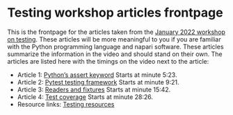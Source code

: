 # Testing workshop articles frontpage

This is the frontpage for the articles taken from the [January 2022 workshop on testing](https://drive.google.com/file/d/1DaMrRz-rLRQ6-_y0J8O3GRpVPCn0rgYs/view). These articles will be more meaningful to you if you are familiar with the Python programming language and napari software. These articles summarize the information in the video and should stand on their own. The articles are listed here with the timings on the video next to the article:  
* Article 1: [Python’s assert keyword](./article-1-pythons-assert-keyword.md) Starts at minute 5:23.  
* Article 2: [Pytest testing framework](./article-2-pytest-testing-frameworks) Starts at minute 9:21.  
* Article 3: [Readers and fixtures](./article-3-readers-and-fixtures) Starts at minute 15:42.  
* Article 4: [Test coverage](./article-4-test-coverage) Starts at minute 28:26.  
* Resource links: [Testing resources](./testing-resources.md)  